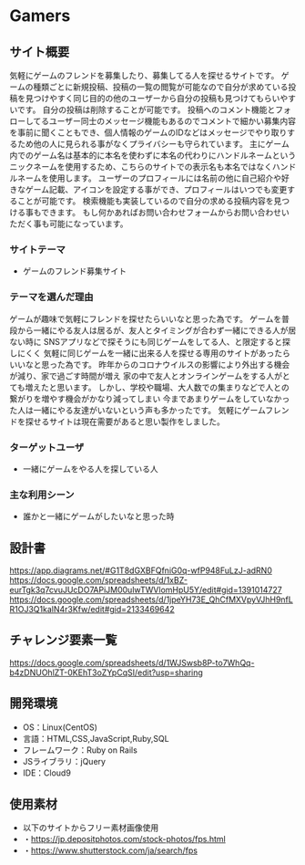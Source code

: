 # Gamers

## サイト概要
気軽にゲームのフレンドを募集したり、募集してる人を探せるサイトです。
ゲームの種類ごとに新規投稿、投稿の一覧の閲覧が可能なので自分が求めている投稿を見つけやすく同じ目的の他のユーザーから自分の投稿も見つけてもらいやすいです。
自分の投稿は削除することが可能です。
投稿へのコメント機能とフォローしてるユーザー同士のメッセージ機能もあるのでコメントで細かい募集内容を事前に聞くこともでき、個人情報のゲームのIDなどはメッセージでやり取りするため他の人に見られる事がなくプライバシーも守られています。
主にゲーム内でのゲーム名は基本的に本名を使わずに本名の代わりにハンドルネームというニックネームを使用するため、こちらのサイトでの表示名も本名ではなくハンドルネームを使用します。
ユーザーのプロフィールには名前の他に自己紹介や好きなゲーム記載、アイコンを設定する事ができ、プロフィールはいつでも変更することが可能です。
検索機能も実装しているので自分の求める投稿内容を見つける事もできます。
もし何かあればお問い合わせフォームからお問い合わせいただく事も可能になっています。

### サイトテーマ
- ゲームのフレンド募集サイト

### テーマを選んだ理由
ゲームが趣味で気軽にフレンドを探せたらいいなと思った為です。
ゲームを普段から一緒にやる友人は居るが、友人とタイミングが合わず一緒にできる人が居ない時に
SNSアプリなどで探そうにも同じゲームをしてる人、と限定すると探しにくく
気軽に同じゲームを一緒に出来る人を探せる専用のサイトがあったらいいなと思った為です。
昨年からのコロナウイルスの影響により外出する機会が減り、家で過ごす時間が増え
家の中で友人とオンラインゲームをする人がとても増えたと思います。
しかし、学校や職場、大人数での集まりなどで人との繋がりを増やす機会がかなり減ってしまい
今まであまりゲームをしていなかった人は一緒にやる友達がいないという声も多かったです。
気軽にゲームフレンドを探せるサイトは現在需要があると思い製作をしました。

### ターゲットユーザ
- 一緒にゲームをやる人を探している人

### 主な利用シーン
- 誰かと一緒にゲームがしたいなと思った時

## 設計書
https://app.diagrams.net/#G1T8dGXBFQfniG0q-wfP948FuLzJ-adRN0
https://docs.google.com/spreadsheets/d/1xBZ-eurTgk3q7cvuJUcDO7APiJM00ulwTWVlomHpU5Y/edit#gid=1391014727
https://docs.google.com/spreadsheets/d/1jpeYH73E_QhCfMXVpyVJhH9nfLR1OJ3Q1kalN4r3Kfw/edit#gid=2133469642

## チャレンジ要素一覧
https://docs.google.com/spreadsheets/d/1WJSwsb8P-to7WhQq-b4zDNUOhlZT-0KEhT3oZYpCqSI/edit?usp=sharing

## 開発環境
- OS：Linux(CentOS)
- 言語：HTML,CSS,JavaScript,Ruby,SQL
- フレームワーク：Ruby on Rails
- JSライブラリ：jQuery
- IDE：Cloud9

## 使用素材
- 以下のサイトからフリー素材画像使用
- ・https://jp.depositphotos.com/stock-photos/fps.html
- ・https://www.shutterstock.com/ja/search/fps
